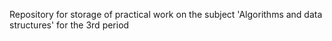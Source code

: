 Repository for storage of practical work on the subject 'Algorithms and data structures' for the 3rd period
